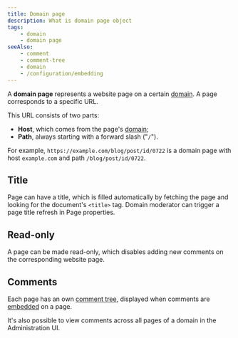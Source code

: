 ```yaml
---
title: Domain page
description: What is domain page object
tags:
    - domain
    - domain page
seeAlso:
    - comment
    - comment-tree
    - domain
    - /configuration/embedding
---
```


A **domain page** represents a website page on a certain [domain](domain). A page corresponds to a specific URL.

<!--more-->

This URL consists of two parts:

* **Host**, which comes from the page's [domain](domain);
* **Path**, always starting with a forward slash ("`/`").

For example, `https://example.com/blog/post/id/0722` is a domain page with host `example.com` and path `/blog/post/id/0722`.

## Title

Page can have a title, which is filled automatically by fetching the page and looking for the document's `<title>` tag. Domain moderator can trigger a page title refresh in Page properties. 

## Read-only

A page can be made read-only, which disables adding new comments on the corresponding website page.

## Comments

Each page has an own [comment tree](comment-tree), displayed when comments are [embedded](/configuration/embedding) on a page.

It's also possible to view comments across all pages of a domain in the Administration UI.
